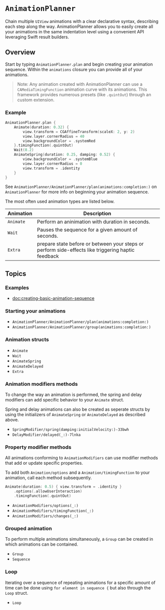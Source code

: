 # ``AnimationPlanner``

Chain multiple `UIView` animations with a clear declarative syntax, describing each step along the way. AnimationPlanner allows you to easily create all your animations in the same indentation level using a convenient API leveraging Swift result builders.

## Overview

Start by typing `AnimationPlanner.plan` and begin creating your animation sequence. Within the `animations` closure you can provide all of your animations.

> Note: Any animation created with AnimationPlanner can use a `CAMediaTimingFunction` animation curve with its animations. This framework provides numerous presets (like `.quintOut`) through an custom extension.

### Example

```swift
AnimationPlanner.plan {
    Animate(duration: 0.32) {
        view.transform = CGAffineTransform(scaleX: 2, y: 2)
        view.layer.cornerRadius = 40
        view.backgroundColor = .systemRed
    }.timingFunction(.quintOut)
    Wait(0.2)
    AnimateSpring(duration: 0.25, damping: 0.52) {
        view.backgroundColor = .systemBlue
        view.layer.cornerRadius = 0
        view.transform = .identity
    }
}
```

See ``AnimationPlanner/AnimationPlanner/plan(animations:completion:)`` on ``AnimationPlanner`` for more info on beginning your animation sequence.

The most often used animation types are listed below.

| Animation   | Description                                                                                         |
| ----------- | --------------------------------------------------------------------------------------------------- |
| ``Animate`` | Perform an aninimation with duration in seconds.                                                    |
| ``Wait``    | Pauses the sequence for a given amount of seconds.                                                  |
| ``Extra``   | prepare state before or between your steps or perform side-effects like triggering haptic feedback  |

## Topics

### Examples

- <doc:creating-basic-animation-sequence>

### Starting your animations

- ``AnimationPlanner/AnimationPlanner/plan(animations:completion:)``
- ``AnimationPlanner/AnimationPlanner/group(animations:completion:)``

### Animation structs

- ``Animate``
- ``Wait``
- ``AnimateSpring``
- ``AnimateDelayed``
- ``Extra``

### Animation modifiers methods

To change the way an animation is performed, the spring and delay modifiers can add specific behavior to your ``Animate`` struct.

Spring and delay animations can also be created as seperate structs by using the initializers of ``AnimateSpring`` or ``AnimateDelayed``
as described above.

- ``SpringModifier/spring(damping:initialVelocity:)-33bwh``
- ``DelayModifier/delayed(_:)-7lnka``

### Property modifier methods

All animations conforming to ``AnimationModifiers`` can use modifier methods that add or update specific properties.

To add both ``Animation/options`` and a ``Animation/timingFunction`` to your animation, call each method subsequently. 
```swift
Animate(duration: 0.5) { view.transform = .identity }
    .options(.allowUserInteraction)
    .timingFunction(.quintOut)
```

- ``AnimationModifiers/options(_:)``
- ``AnimationModifiers/timingFunction(_:)``
- ``AnimationModifiers/changes(_:)``

### Grouped animation

To perform multiple animations simultaneously, a `Group` can be created in which animations can be contained.

- ``Group``
- ``Sequence``

### Loop

Iterating over a sequence of repeating animations for a specific amount of time can be done using `for element in sequence {` but also through
the ``Loop`` struct.

- ``Loop``
